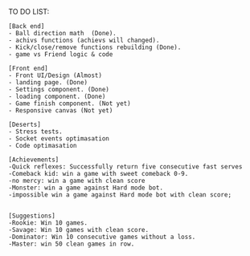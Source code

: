 TO DO LIST:

    [Back end]
    - Ball direction math  (Done).
    - achivs functions (achievs will changed).
    - Kick/close/remove functions rebuilding (Done).
    - game vs Friend logic & code

    [Front end]
    - Front UI/Design (Almost)
    - landing page. (Done)
    - Settings component. (Done)
    - loading component. (Done)
    - Game finish component. (Not yet)
    - Responsive canvas (Not yet)

    [Deserts]
    - Stress tests.
    - Socket events optimasation
    - Code optimasation

    [Achievements]
    -Quick reflexes: Successfully return five consecutive fast serves
    -Comeback kid: win a game with sweet comeback 0-9.
    -no mercy: win a game with clean score
    -Monster: win a game against Hard mode bot.
    -impossible win a game against Hard mode bot with clean score;


    [Suggestions]
    -Rookie: Win 10 games.
    -Savage: Win 10 games with clean score.
    -Dominator: Win 10 consecutive games without a loss.
    -Master: win 50 clean games in row.